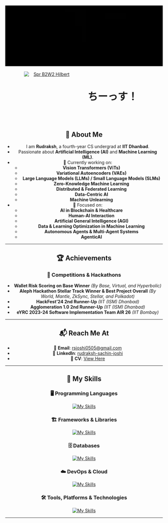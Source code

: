 <p align="center">
  <img src="github-gif.webp" width="648" height="auto" alt="Press Start To Play" />
</p>

<div style="text-align: center;">

  <!-- Left: Hilbert -->
  <div style="display: inline-block; vertical-align: middle; margin-right: 20px;">
    <a href="https://archives.bulbagarden.net/wiki/File:Spr_B2W2_Hilbert.png#/media/File:Spr_B2W2_Hilbert.png">
      <img src="https://archives.bulbagarden.net/media/upload/a/a0/Spr_B2W2_Hilbert.png"
           alt="Spr B2W2 Hilbert"
           width="160" height="160"
           style="display:block;"/>
    </a>
  </div>

  <!-- Center: Japanese text (exactly vertically centered) -->
  <div style="display: inline-block; vertical-align: middle; margin: 0 20px;">
    <span style="display:inline-block; line-height:160px; font-size:32px; font-weight:700; margin:0;">
      ちーっす！
    </span>
  </div>



## 🧠 About Me  
- I am **Rudraksh**, a fourth-year CS undergrad at **IIT Dhanbad**.  
- Passionate about **Artificial Intelligence (AI)** and **Machine Learning (ML)**.  
- 🚀 Currently working on:  
  - **Vision Transformers (ViTs)**  
  - **Variational Autoencoders (VAEs)**  
  - **Large Language Models (LLMs) / Small Language Models (SLMs)**  
  - **Zero-Knowledge Machine Learning**  
  - **Distributed & Federated Learning**  
  - **Data-Centric AI**  
  - **Machine Unlearning**  
- 🔬 Focused on:  
  - **AI in Blockchain & Healthcare**  
  - **Human-AI Interaction**  
  - **Artificial General Intelligence (AGI)**  
  - **Data & Learning Optimization in Machine Learning**  
  - **Autonomous Agents & Multi-Agent Systems**  
  - **AgenticAI**  

---

## 🏆 Achievements  

### 🚀 Competitions & Hackathons  
- **Wallet Risk Scoring on Base Winner** *(By Base, Virtual, and Hyperbolic)*  
- **Aleph Hackathon Stellar Track Winner & Best Project Overall** *(By World, Mantle, ZkSync, Stellar, and Polkadot)*  
- **HackFest’24 2nd Runner-Up** *(IIT (ISM) Dhanbad)*  
- **Agglomeration 1.0 2nd Runner-Up** *(IIT (ISM) Dhanbad)*  
- **eYRC 2023-24 Software Implementation Team AIR 26** *(IIT Bombay)*  

---

## 📬 Reach Me At  
- 📧 **Email**: rsjoshi0505@gmail.com  
- 💼 **LinkedIn**: [rudraksh-sachin-joshi](https://www.linkedin.com/in/rudraksh-sachin-joshi-75554b202/)  
- 📄 **CV**: [View Here](https://drive.google.com/file/d/1Fln0qHTpcBtLuMO51ebSi2GF9KS6Z6C8/view?usp=sharing)

---

## 🚀 My Skills

### 🖥️ Programming Languages
[![My Skills](https://skillicons.dev/icons?i=py,c,cpp,js,ts,lua,rust,matlab,bash,powershell)](https://skillicons.dev)

### 🏗️ Frameworks & Libraries
[![My Skills](https://skillicons.dev/icons?i=pytorch,tensorflow,sklearn,opencv,fastapi,django,flask,react,nextjs,redux,tailwind,threejs,bootstrap,d3)](https://skillicons.dev)

### 🗄️ Databases
[![My Skills](https://skillicons.dev/icons?i=mysql,sqlite,mongodb,firebase)](https://skillicons.dev)

### ☁️ DevOps & Cloud
[![My Skills](https://skillicons.dev/icons?i=docker,kubernetes,aws,cloudflare,nginx,vercel)](https://skillicons.dev)

### 🛠️ Tools, Platforms & Technologies
[![My Skills](https://skillicons.dev/icons?i=git,github,githubactions,gitlab,bitbucket,cmake,raspberrypi,anaconda,vscode,visualstudio,pycharm,postman,wasm,graphql,arduino)](https://skillicons.dev)

---
